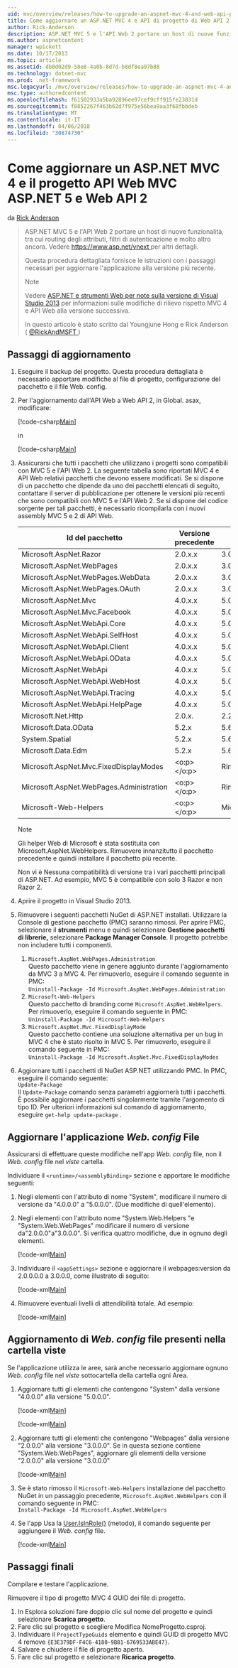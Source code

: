 ```yaml
---
uid: mvc/overview/releases/how-to-upgrade-an-aspnet-mvc-4-and-web-api-project-to-aspnet-mvc-5-and-web-api-2
title: Come aggiornare un ASP.NET MVC 4 e API di progetto di Web API 2 e MVC ASP.NET 5 Web | Documenti Microsoft
author: Rick-Anderson
description: ASP.NET MVC 5 e l'API Web 2 portare un host di nuove funzionalità, tra cui routing degli attributi, filtri di autenticazione e molto altro ancora.
ms.author: aspnetcontent
manager: wpickett
ms.date: 10/17/2013
ms.topic: article
ms.assetid: db0d02d9-58e8-4a0b-8d7d-b8df8ea97b88
ms.technology: dotnet-mvc
ms.prod: .net-framework
msc.legacyurl: /mvc/overview/releases/how-to-upgrade-an-aspnet-mvc-4-and-web-api-project-to-aspnet-mvc-5-and-web-api-2
msc.type: authoredcontent
ms.openlocfilehash: f61502933a5ba92896ee97cef9cff915fe23831d
ms.sourcegitcommit: f8852267f463b62d7f975e56bea9aa3f68fbbdeb
ms.translationtype: MT
ms.contentlocale: it-IT
ms.lasthandoff: 04/06/2018
ms.locfileid: "30874730"
---
```

<a name="how-to-upgrade-an-aspnet-mvc-4-and-web-api-project-to-aspnet-mvc-5-and-web-api-2"></a>Come aggiornare un ASP.NET MVC 4 e il progetto API Web MVC ASP.NET 5 e Web API 2
====================
da [Rick Anderson](https://github.com/Rick-Anderson)

> ASP.NET MVC 5 e l'API Web 2 portare un host di nuove funzionalità, tra cui routing degli attributi, filtri di autenticazione e molto altro ancora. Vedere [ https://www.asp.net/vnext ](https://www.asp.net/core) per altri dettagli.
> 
> Questa procedura dettagliata fornisce le istruzioni con i passaggi necessari per aggiornare l'applicazione alla versione più recente.  
> 
> > [!NOTE]
> > Vedere [ASP.NET e strumenti Web per note sulla versione di Visual Studio 2013](../../../visual-studio/overview/2013/release-notes.md) per informazioni sulle modifiche di rilievo rispetto MVC 4 e API Web alla versione successiva.
> 
>   
> 
> In questo articolo è stato scritto dal Youngjune Hong e Rick Anderson ( [ @RickAndMSFT ](https://twitter.com/#!/RickAndMSFT) )


## <a name="upgrade-steps"></a>Passaggi di aggiornamento

1. Eseguire il backup del progetto. Questa procedura dettagliata è necessario apportare modifiche al file di progetto, configurazione del pacchetto e il file Web. config.
2. Per l'aggiornamento dall'API Web a Web API 2, in Global. asax, modificare:

    [!code-csharp[Main](how-to-upgrade-an-aspnet-mvc-4-and-web-api-project-to-aspnet-mvc-5-and-web-api-2/samples/sample1.cs)]

   in

    [!code-csharp[Main](how-to-upgrade-an-aspnet-mvc-4-and-web-api-project-to-aspnet-mvc-5-and-web-api-2/samples/sample2.cs)]
3. Assicurarsi che tutti i pacchetti che utilizzano i progetti sono compatibili con MVC 5 e l'API Web 2. La seguente tabella sono riportati MVC 4 e API Web relativi pacchetti che devono essere modificati. Se si dispone di un pacchetto che dipende da uno dei pacchetti elencati di seguito, contattare il server di pubblicazione per ottenere le versioni più recenti che sono compatibili con MVC 5 e l'API Web 2. Se si dispone del codice sorgente per tali pacchetti, è necessario ricompilarla con i nuovi assembly MVC 5 e 2 di API Web.   

    | **Id del pacchetto** | **Versione precedente** | **Nuova versione** |
    | --- | --- | --- |
    | Microsoft.AspNet.Razor | 2.0.x.x | 3.0.0 |
    | Microsoft.AspNet.WebPages | 2.0.x.x | 3.0.0 |
    | Microsoft.AspNet.WebPages.WebData | 2.0.x.x | 3.0.0 |
    | Microsoft.AspNet.WebPages.OAuth | 2.0.x.x | 3.0.0 |
    | Microsoft.AspNet.Mvc | 4.0.x.x | 5.0.0 |
    | Microsoft.AspNet.Mvc.Facebook | 4.0.x.x | 5.0.0 |
    | Microsoft.AspNet.WebApi.Core | 4.0.x.x | 5.0.0 |
    | Microsoft.AspNet.WebApi.SelfHost | 4.0.x.x | 5.0.0 |
    | Microsoft.AspNet.WebApi.Client | 4.0.x.x | 5.0.0 |
    | Microsoft.AspNet.WebApi.OData | 4.0.x.x | 5.0.0 |
    | Microsoft.AspNet.WebApi | 4.0.x.x | 5.0.0 |
    | Microsoft.AspNet.WebApi.WebHost | 4.0.x.x | 5.0.0 |
    | Microsoft.AspNet.WebApi.Tracing | 4.0.x.x | 5.0.0 |
    | Microsoft.AspNet.WebApi.HelpPage | 4.0.x.x | 5.0.0 |
    | Microsoft.Net.Http | 2.0.x. | 2.2.x. |
    | Microsoft.Data.OData | 5.2.x | 5.6.x |
    | System.Spatial | 5.2.x | 5.6.x |
    | Microsoft.Data.Edm | 5.2.x | 5.6.x |
    | Microsoft.AspNet.Mvc.FixedDisplayModes | <o:p> </o:p> | Rimosso |
    | Microsoft.AspNet.WebPages.Administration | <o:p> </o:p> | Rimosso |
    | Microsoft-Web-Helpers | <o:p> </o:p> | Microsoft.AspNet.WebHelpers |

    > [!NOTE]
    > Gli helper Web di Microsoft è stata sostituita con Microsoft.AspNet.WebHelpers. Rimuovere innanzitutto il pacchetto precedente e quindi installare il pacchetto più recente.   
    >   
    > Non vi è Nessuna compatibilità di versione tra i vari pacchetti principali di ASP.NET. Ad esempio, MVC 5 è compatibile con solo 3 Razor e non Razor 2.
4. Aprire il progetto in Visual Studio 2013.
5. Rimuovere i seguenti pacchetti NuGet di ASP.NET installati. Utilizzare la Console di gestione pacchetto (PMC) saranno rimossi. Per aprire PMC, selezionare il **strumenti** menu e quindi selezionare **Gestione pacchetti di librerie,** selezionare **Package Manager Console**. Il progetto potrebbe non includere tutti i componenti.

    1. `Microsoft.AspNet.WebPages.Administration`  
   Questo pacchetto viene in genere aggiunto durante l'aggiornamento da MVC 3 a MVC 4. Per rimuoverlo, eseguire il comando seguente in PMC:  
        `Uninstall-Package -Id Microsoft.AspNet.WebPages.Administration`
    2. `Microsoft-Web-Helpers`   
   Questo pacchetto di branding come `Microsoft.AspNet.WebHelpers`. Per rimuoverlo, eseguire il comando seguente in PMC:  
        `Uninstall-Package -Id Microsoft-Web-Helpers`
    3. `Microsoft.AspNet.Mvc.FixedDisplayMode`  
   Questo pacchetto contiene una soluzione alternativa per un bug in MVC 4 che è stato risolto in MVC 5. Per rimuoverlo, eseguire il comando seguente in PMC:  
        `Uninstall-Package -Id Microsoft.AspNet.Mvc.FixedDisplayModes`
6. Aggiornare tutti i pacchetti di NuGet ASP.NET utilizzando PMC. In PMC, eseguire il comando seguente:  
    `Update-Package`  
   Il `Update-Package` comando senza parametri aggiornerà tutti i pacchetti. È possibile aggiornare i pacchetti singolarmente tramite l'argomento di tipo ID. Per ulteriori informazioni sul comando di aggiornamento, eseguire `get-help update-package` .

## <a name="update-the-application-webconfig-file"></a>Aggiornare l'applicazione *Web. config* File

Assicurarsi di effettuare queste modifiche nell'app *Web. config* file, non il *Web. config* file nel *viste* cartella.

Individuare il `<runtime>/<assemblyBinding>` sezione e apportare le modifiche seguenti:

1. Negli elementi con l'attributo di nome "System", modificare il numero di versione da "4.0.0.0" a "5.0.0.0". (Due modifiche di quell'elemento).
2. Negli elementi con l'attributo nome &quot;System.Web.Helpers "e &quot;System.Web.WebPages&quot; modificare il numero di versione da"2.0.0.0"a"3.0.0.0". Si verifica quattro modifiche, due in ognuno degli elementi.

    [!code-xml[Main](how-to-upgrade-an-aspnet-mvc-4-and-web-api-project-to-aspnet-mvc-5-and-web-api-2/samples/sample3.xml?highlight=6,10,14)]
3. Individuare il `<appSettings>` sezione e aggiornare il webpages:version da 2.0.0.0.0 a 3.0.0.0, come illustrato di seguito:

    [!code-xml[Main](how-to-upgrade-an-aspnet-mvc-4-and-web-api-project-to-aspnet-mvc-5-and-web-api-2/samples/sample4.xml?highlight=2)]
4. Rimuovere eventuali livelli di attendibilità totale. Ad esempio:

    [!code-xml[Main](how-to-upgrade-an-aspnet-mvc-4-and-web-api-project-to-aspnet-mvc-5-and-web-api-2/samples/sample5.xml?highlight=2)]

## <a name="update-the-webconfig-files-under-the-views-folder"></a>Aggiornamento di *Web. config* file presenti nella cartella viste

Se l'applicazione utilizza le aree, sarà anche necessario aggiornare ognuno *Web. config* file nel *viste* sottocartella della cartella ogni Area.

1. Aggiornare tutti gli elementi che contengono "System" dalla versione "4.0.0.0" alla versione "5.0.0.0".  

    [!code-xml[Main](how-to-upgrade-an-aspnet-mvc-4-and-web-api-project-to-aspnet-mvc-5-and-web-api-2/samples/sample6.xml?highlight=2)]

    [!code-xml[Main](how-to-upgrade-an-aspnet-mvc-4-and-web-api-project-to-aspnet-mvc-5-and-web-api-2/samples/sample7.xml?highlight=4-6,8)]
2. Aggiornare tutti gli elementi che contengono "Webpages" dalla versione "2.0.0.0" alla versione "3.0.0.0". Se in questa sezione contiene "System.Web.WebPages", aggiornare gli elementi della versione "2.0.0.0" alla versione "3.0.0.0"  

    [!code-xml[Main](how-to-upgrade-an-aspnet-mvc-4-and-web-api-project-to-aspnet-mvc-5-and-web-api-2/samples/sample8.xml?highlight=3-5)]
3. Se è stato rimosso il `Microsoft-Web-Helpers` installazione del pacchetto NuGet in un passaggio precedente, `Microsoft.AspNet.WebHelpers` con il comando seguente in PMC:  
    `Install-Package -Id Microsoft.AspNet.WebHelpers`
4. Se l'app Usa la [User.IsInRole()](https://msdn.microsoft.com/en-us/library/system.web.security.roleprincipal.isinrole(v=vs.110).aspx) (metodo), il comando seguente per aggiungere il *Web. config* file.

    [!code-xml[Main](how-to-upgrade-an-aspnet-mvc-4-and-web-api-project-to-aspnet-mvc-5-and-web-api-2/samples/sample9.xml)]

## <a name="final-steps"></a>Passaggi finali

Compilare e testare l'applicazione.

Rimuovere il tipo di progetto MVC 4 GUID dei file di progetto.

1. In Esplora soluzioni fare doppio clic sul nome del progetto e quindi selezionare **Scarica progetto**.
2. Fare clic sul progetto e scegliere Modifica NomeProgetto.csproj.
3. Individuare il `ProjectTypeGuids` elemento e quindi GUID di progetto MVC 4 remove `{E3E379DF-F4C6-4180-9B81-6769533ABE47}`.
4. Salvare e chiudere il file di progetto aperto.
5. Fare clic sul progetto e selezionare **Ricarica progetto**.
